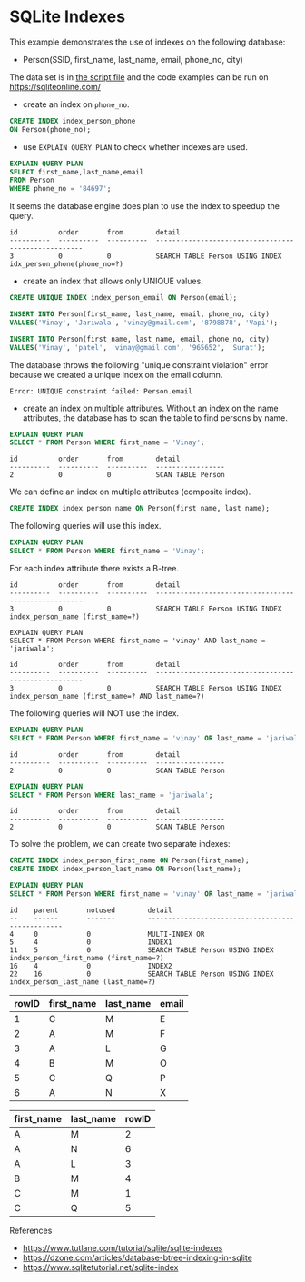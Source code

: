 # SQLite Indexes

This example demonstrates the use of indexes on the following database:
* Person(SSID, first_name, last_name, email, phone_no, city)

The data set is in [the script file](./script.txt) and the code examples can be run on https://sqliteonline.com/

* create an index on `phone_no`.
```sql
CREATE INDEX index_person_phone
ON Person(phone_no);
```

* use `EXPLAIN QUERY PLAN` to check whether indexes are used.
```sql
EXPLAIN QUERY PLAN
SELECT first_name,last_name,email
FROM Person
WHERE phone_no = '84697';
```

It seems the database engine does plan to use the index to speedup the query.
```
id          order       from        detail
----------  ----------  ----------  ----------------------------------------------------
3           0           0           SEARCH TABLE Person USING INDEX idx_person_phone(phone_no=?)
```

* create an index that allows only UNIQUE values.
```sql
CREATE UNIQUE INDEX index_person_email ON Person(email);

INSERT INTO Person(first_name, last_name, email, phone_no, city)
VALUES('Vinay', 'Jariwala', 'vinay@gmail.com', '8798878', 'Vapi');

INSERT INTO Person(first_name, last_name, email, phone_no, city)
VALUES('Vinay', 'patel', 'vinay@gmail.com', '965652', 'Surat');
```

The database throws the following "unique constraint violation" error because
we created a unique index on the email column.
```
Error: UNIQUE constraint failed: Person.email
```

* create an index on multiple attributes.
Without an index on the name attributes, the database has to scan the table to
find persons by name.
```sql
EXPLAIN QUERY PLAN
SELECT * FROM Person WHERE first_name = 'Vinay';
```
```
id          order       from        detail
----------  ----------  ----------  -----------------
2           0           0           SCAN TABLE Person
```

We can define an index on multiple attributes (composite index).
```sql
CREATE INDEX index_person_name ON Person(first_name, last_name);
```
The following queries will use this index.
```sql
EXPLAIN QUERY PLAN
SELECT * FROM Person WHERE first_name = 'Vinay';
```
For each index attribute there exists a B-tree.
```
id          order       from        detail
----------  ----------  ----------  ----------------------------------------------------
3           0           0           SEARCH TABLE Person USING INDEX index_person_name (first_name=?)
```

```SQLite
EXPLAIN QUERY PLAN
SELECT * FROM Person WHERE first_name = 'vinay' AND last_name = 'jariwala';
```

```
id          order       from        detail
----------  ----------  ----------  ----------------------------------------------------
3           0           0           SEARCH TABLE Person USING INDEX index_person_name (first_name=? AND last_name=?)

```
The following queries will NOT use the index.
```sql
EXPLAIN QUERY PLAN
SELECT * FROM Person WHERE first_name = 'vinay' OR last_name = 'jariwala';
```
```
id          order       from        detail
----------  ----------  ----------  -----------------
2           0           0           SCAN TABLE Person
```

```sql
EXPLAIN QUERY PLAN
SELECT * FROM Person WHERE last_name = 'jariwala';
```
```
id          order       from        detail
----------  ----------  ----------  -----------------
2           0           0           SCAN TABLE Person
```

To solve the problem, we can create two separate indexes:
```sql
CREATE INDEX index_person_first_name ON Person(first_name);
CREATE INDEX index_person_last_name ON Person(last_name);
```

```sql
EXPLAIN QUERY PLAN
SELECT * FROM Person WHERE first_name = 'vinay' OR last_name = 'jariwala';
```
```
id    parent       notused        detail
--    ------       -------        -------------------------------------------------
4     0            0              MULTI-INDEX OR
5     4            0              INDEX1
11    5            0              SEARCH TABLE Person USING INDEX index_person_first_name (first_name=?)
16    4            0              INDEX2
22    16           0              SEARCH TABLE Person USING INDEX index_person_last_name (last_name=?)
```


rowID | first_name | last_name | email
------|------------|-----------|------
1 | C | M | E
2 | A | M | F
3 | A | L | G
4 | B | M | O
5 | C | Q | P
6 | A | N | X


first_name | last_name | rowID
-----------|-----------|------
A | M | 2
A | N | 6
A | L | 3
B | M | 4
C | M | 1
C | Q | 5




References
* https://www.tutlane.com/tutorial/sqlite/sqlite-indexes
* https://dzone.com/articles/database-btree-indexing-in-sqlite
* https://www.sqlitetutorial.net/sqlite-index
